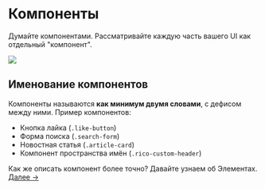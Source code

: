 Компоненты
==========

Думайте компонентами. Рассматривайте каждую часть вашего UI как отдельный "компонент".

![](images/component-example.png)

## Именование компонентов
Компоненты называются **как минимум двумя словами**, с дефисом между ними. Пример компонентов:

  * Кнопка лайка (`.like-button`)
  * Форма поиска (`.search-form`)
  * Новостная статья (`.article-card`)
  * Компонент пространства имён (`.rico-custom-header`)

Как же описать компонент более точно? Давайте узнаем об Элементах.
[Далее →](elements.md)
<!-- {p:.pull-box} -->
